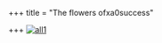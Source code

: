 +++
title = "The flowers ofxa0success"

+++
[![all1](https://i2.wp.com/farm4.static.flickr.com/3003/2872372017_f43ba81a5d_o.png)](http://www.flickr.com/photos/24766652@N05/2872372017/ "all1 by somasushma, on Flickr")
